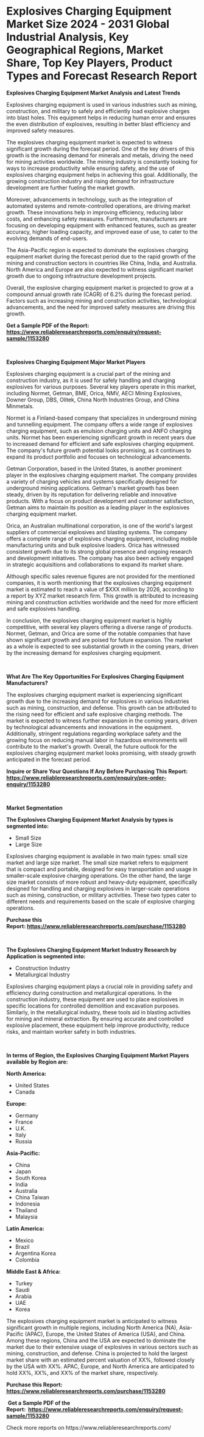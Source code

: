 <p><h1>Explosives Charging Equipment Market Size 2024 - 2031 Global Industrial Analysis, Key Geographical Regions, Market Share, Top Key Players, Product Types and Forecast Research Report</h1></p><p><strong>Explosives Charging Equipment Market Analysis and Latest Trends</strong></p>
<p><p>Explosives charging equipment is used in various industries such as mining, construction, and military to safely and efficiently load explosive charges into blast holes. This equipment helps in reducing human error and ensures the even distribution of explosives, resulting in better blast efficiency and improved safety measures.</p><p>The explosives charging equipment market is expected to witness significant growth during the forecast period. One of the key drivers of this growth is the increasing demand for minerals and metals, driving the need for mining activities worldwide. The mining industry is constantly looking for ways to increase productivity while ensuring safety, and the use of explosives charging equipment helps in achieving this goal. Additionally, the growing construction industry and rising demand for infrastructure development are further fueling the market growth.</p><p>Moreover, advancements in technology, such as the integration of automated systems and remote-controlled operations, are driving market growth. These innovations help in improving efficiency, reducing labor costs, and enhancing safety measures. Furthermore, manufacturers are focusing on developing equipment with enhanced features, such as greater accuracy, higher loading capacity, and improved ease of use, to cater to the evolving demands of end-users.</p><p>The Asia-Pacific region is expected to dominate the explosives charging equipment market during the forecast period due to the rapid growth of the mining and construction sectors in countries like China, India, and Australia. North America and Europe are also expected to witness significant market growth due to ongoing infrastructure development projects.</p><p>Overall, the explosive charging equipment market is projected to grow at a compound annual growth rate (CAGR) of 6.2% during the forecast period. Factors such as increasing mining and construction activities, technological advancements, and the need for improved safety measures are driving this growth.</p></p>
<p><strong>Get a Sample PDF of the Report:&nbsp; <a href="https://www.reliableresearchreports.com/enquiry/request-sample/1153280">https://www.reliableresearchreports.com/enquiry/request-sample/1153280</a></strong></p>
<p>&nbsp;</p>
<p><strong>Explosives Charging Equipment Major Market Players</strong></p>
<p><p>Explosives charging equipment is a crucial part of the mining and construction industry, as it is used for safely handling and charging explosives for various purposes. Several key players operate in this market, including Normet, Getman, BME, Orica, NMV, AECI Mining Explosives, Downer Group, DBS, Olitek, China North Industries Group, and China Minmetals.</p><p>Normet is a Finland-based company that specializes in underground mining and tunnelling equipment. The company offers a wide range of explosives charging equipment, such as emulsion charging units and ANFO charging units. Normet has been experiencing significant growth in recent years due to increased demand for efficient and safe explosives charging equipment. The company's future growth potential looks promising, as it continues to expand its product portfolio and focuses on technological advancements. </p><p>Getman Corporation, based in the United States, is another prominent player in the explosives charging equipment market. The company provides a variety of charging vehicles and systems specifically designed for underground mining applications. Getman's market growth has been steady, driven by its reputation for delivering reliable and innovative products. With a focus on product development and customer satisfaction, Getman aims to maintain its position as a leading player in the explosives charging equipment market.</p><p>Orica, an Australian multinational corporation, is one of the world's largest suppliers of commercial explosives and blasting systems. The company offers a complete range of explosives charging equipment, including mobile manufacturing units and bulk explosive loaders. Orica has witnessed consistent growth due to its strong global presence and ongoing research and development initiatives. The company has also been actively engaged in strategic acquisitions and collaborations to expand its market share.</p><p>Although specific sales revenue figures are not provided for the mentioned companies, it is worth mentioning that the explosives charging equipment market is estimated to reach a value of $XXX million by 2026, according to a report by XYZ market research firm. This growth is attributed to increasing mining and construction activities worldwide and the need for more efficient and safe explosives handling.</p><p>In conclusion, the explosives charging equipment market is highly competitive, with several key players offering a diverse range of products. Normet, Getman, and Orica are some of the notable companies that have shown significant growth and are poised for future expansion. The market as a whole is expected to see substantial growth in the coming years, driven by the increasing demand for explosives charging equipment.</p></p>
<p>&nbsp;</p>
<p><strong>What Are The Key Opportunities For Explosives Charging Equipment Manufacturers?</strong></p>
<p><p>The explosives charging equipment market is experiencing significant growth due to the increasing demand for explosives in various industries such as mining, construction, and defense. This growth can be attributed to the rising need for efficient and safe explosive charging methods. The market is expected to witness further expansion in the coming years, driven by technological advancements and innovations in the equipment. Additionally, stringent regulations regarding workplace safety and the growing focus on reducing manual labor in hazardous environments will contribute to the market's growth. Overall, the future outlook for the explosives charging equipment market looks promising, with steady growth anticipated in the forecast period.</p></p>
<p><strong>Inquire or Share Your Questions If Any Before Purchasing This Report: <a href="https://www.reliableresearchreports.com/enquiry/pre-order-enquiry/1153280">https://www.reliableresearchreports.com/enquiry/pre-order-enquiry/1153280</a></strong></p>
<p>&nbsp;</p>
<p><strong>Market Segmentation</strong></p>
<p><strong>The Explosives Charging Equipment Market Analysis by types is segmented into:</strong></p>
<p><ul><li>Small Size</li><li>Large Size</li></ul></p>
<p><p>Explosives charging equipment is available in two main types: small size market and large size market. The small size market refers to equipment that is compact and portable, designed for easy transportation and usage in smaller-scale explosive charging operations. On the other hand, the large size market consists of more robust and heavy-duty equipment, specifically designed for handling and charging explosives in larger-scale operations such as mining, construction, or military activities. These two types cater to different needs and requirements based on the scale of explosive charging operations.</p></p>
<p><strong>Purchase this Report:&nbsp;<a href="https://www.reliableresearchreports.com/purchase/1153280">https://www.reliableresearchreports.com/purchase/1153280</a></strong></p>
<p>&nbsp;</p>
<p><strong>The Explosives Charging Equipment Market Industry Research by Application is segmented into:</strong></p>
<p><ul><li>Construction Industry</li><li>Metallurgical Industry</li></ul></p>
<p><p>Explosives charging equipment plays a crucial role in providing safety and efficiency during construction and metallurgical operations. In the construction industry, these equipment are used to place explosives in specific locations for controlled demolition and excavation purposes. Similarly, in the metallurgical industry, these tools aid in blasting activities for mining and mineral extraction. By ensuring accurate and controlled explosive placement, these equipment help improve productivity, reduce risks, and maintain worker safety in both industries.</p></p>
<p>&nbsp;</p>
<p><strong>In terms of Region, the Explosives Charging Equipment Market Players available by Region are:</strong></p>
<p>
    <p> <strong> North America: </strong>
        <ul>
            <li>United States</li>
            <li>Canada</li>
        </ul>
        </p> 
    <p> <strong> Europe: </strong>
        <ul>
            <li>Germany</li>
            <li>France</li>
            <li>U.K.</li>
            <li>Italy</li>
            <li>Russia</li>
        </ul>
        </p> 
    <p> <strong> Asia-Pacific: </strong>
        <ul>
            <li>China</li>
            <li>Japan</li>
            <li>South Korea</li>
            <li>India</li>
            <li>Australia</li>
            <li>China Taiwan</li>
            <li>Indonesia</li>
            <li>Thailand</li>
            <li>Malaysia</li>
        </ul>
        </p> 
    <p> <strong> Latin America: </strong>
        <ul>
            <li>Mexico</li>
            <li>Brazil</li>
            <li>Argentina Korea</li>
            <li>Colombia</li>
        </ul>
        </p> 
    <p> <strong> Middle East & Africa: </strong>
        <ul>
            <li>Turkey</li>
            <li>Saudi</li>
            <li>Arabia</li>
            <li>UAE</li>
            <li>Korea</li>
        </ul>
    </p>
    </p>
<p><p>The explosives charging equipment market is anticipated to witness significant growth in multiple regions, including North America (NA), Asia-Pacific (APAC), Europe, the United States of America (USA), and China. Among these regions, China and the USA are expected to dominate the market due to their extensive usage of explosives in various sectors such as mining, construction, and defense. China is projected to hold the largest market share with an estimated percent valuation of XX%, followed closely by the USA with XX%. APAC, Europe, and North America are anticipated to hold XX%, XX%, and XX% of the market share, respectively.</p></p>
<p><strong>Purchase this Report: <a href="https://www.reliableresearchreports.com/purchase/1153280">https://www.reliableresearchreports.com/purchase/1153280</a></strong></p>
<p>&nbsp;<strong>Get a Sample PDF of the Report:&nbsp;&nbsp;<a href="https://www.reliableresearchreports.com/enquiry/request-sample/1153280">https://www.reliableresearchreports.com/enquiry/request-sample/1153280</a></strong></p>
<p><strong></strong></p>
<p>Check more reports on https://www.reliableresearchreports.com/</p>